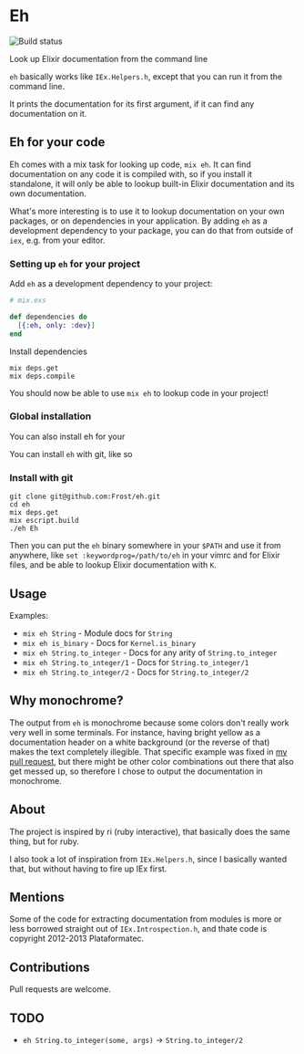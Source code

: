 # Eh

![Build status](http://img.shields.io/travis/Frost/eh.svg)

Look up Elixir documentation from the command line

`eh` basically works like `IEx.Helpers.h`, except that you can run it
from the command line.

It prints the documentation for its first argument, if it can find any
documentation on it.

## Eh for your code

Eh comes with a mix task for looking up code, `mix eh`. It can find
documentation on any code it is compiled with, so if you install it
standalone, it will only be able to lookup built-in Elixir documentation
and its own documentation.

What's more interesting is to use it to lookup documentation on your
own packages, or on dependencies in your application. By adding `eh` as
a development dependency to your package, you can do that from outside
of `iex`, e.g. from your editor.

### Setting up `eh` for your project

Add `eh` as a development dependency to your project:

```elixir
# mix.exs

def dependencies do
  [{:eh, only: :dev}]
end
```

Install dependencies

    mix deps.get
    mix deps.compile

You should now be able to use `mix eh` to lookup code in your project!

### Global installation

You can also install eh for your 

You can install `eh` with git, like so

### Install with git

    git clone git@github.com:Frost/eh.git
    cd eh
    mix deps.get
    mix escript.build
    ./eh Eh

Then you can put the `eh` binary somewhere in your `$PATH` and use it
from anywhere, like `set :keywordprog=/path/to/eh` in your vimrc and
for Elixir files, and be able to lookup Elixir documentation with `K`.

## Usage

Examples:

* `mix eh String`              - Module docs for `String`
* `mix eh is_binary`           - Docs for `Kernel.is_binary`
* `mix eh String.to_integer`   - Docs for any arity of `String.to_integer`
* `mix eh String.to_integer/1` - Docs for `String.to_integer/1`
* `mix eh String.to_integer/2` - Docs for `String.to_integer/2`

## Why monochrome?

The output from `eh` is monochrome because some colors don't really work
very well in some terminals. For instance, having bright yellow as a
documentation header on a white background (or the reverse of that)
makes the text completely illegible. That specific example was fixed in
[my pull request](https://github.com/elixir-lang/elixir/pull/2882), but
there might be other color combinations out there that also get messed
up, so therefore I chose to output the documentation in monochrome.

## About

The project is inspired by ri (ruby interactive), that basically does
the same thing, but for ruby.

I also took a lot of inspiration from `IEx.Helpers.h`, since I basically
wanted that, but without having to fire up IEx first.

## Mentions

Some of the code for extracting documentation from modules is more or
less borrowed straight out of `IEx.Introspection.h`, and thate code is
copyright 2012-2013 Plataformatec.

## Contributions

Pull requests are welcome.

## TODO

* `eh String.to_integer(some, args)` -> `String.to_integer/2`
